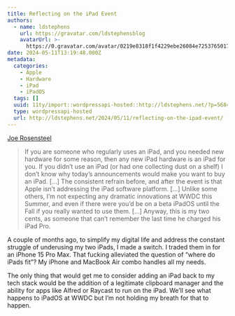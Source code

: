 ```yaml
---
title: Reflecting on the iPad Event
authors:
  - name: ldstephens
    url: https://gravatar.com/ldstephensblog
    avatarUrl: >-
      https://0.gravatar.com/avatar/0219e8318f1f4229ebe26084e7253765017f43ca0c631be37dc6d0b8ad6e40a4?s=96&d=identicon&r=G
date: 2024-05-11T13:19:48.000Z
metadata:
  categories:
    - Apple
    - Hardware
    - iPad
    - iPadOS
  tags: []
  uuid: 11ty/import::wordpressapi-hosted::http://ldstephens.net/?p=5684
  type: wordpressapi-hosted
  url: http://ldstephens.net/2024/05/11/reflecting-on-the-ipad-event/
---
```

[Joe Rosensteel](https://joe-steel.com/2024-05-08-The-iPad-Event.html)

> If you are someone who regularly uses an iPad, and you needed new hardware for some reason, then any new iPad hardware is an iPad for you. If you didn’t use an iPad (or had one collecting dust on a shelf) I don’t know why today’s announcements would make you want to buy an iPad. \[…\] The consistent refrain before, and after the event is that Apple isn’t addressing the iPad software platform. \[…\] Unlike some others, I’m not expecting any dramatic innovations at WWDC this Summer, and even if there were you’d be on a beta iPadOS until the Fall if you really wanted to use them. \[…\] Anyway, this is my two cents, as someone that can’t remember the last time he charged his iPad Pro.

A couple of months ago, to simplify my digital life and address the constant struggle of underusing my two iPads, I made a switch. I traded them in for an iPhone 15 Pro Max. That fucking alleviated the question of “where do iPads fit”? My iPhone and MacBook Air combo handles all my needs.

The only thing that would get me to consider adding an iPad back to my tech stack would be the addition of a legitimate clipboard manager and the ability for apps like Alfred or Raycast to run on the iPad. We’ll see what happens to iPadOS at WWDC but I’m not holding my breath for that to happen.